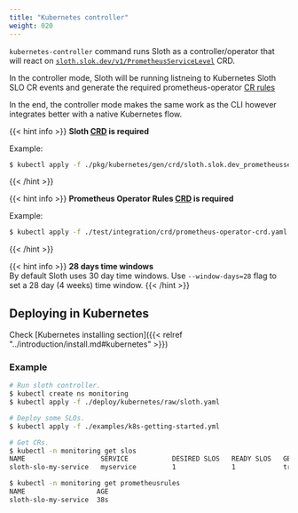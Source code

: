 ```yaml
---
title: "Kubernetes controller"
weight: 020
---
```


`kubernetes-controller` command runs Sloth as a controller/operator that will react on [`sloth.slok.dev/v1/PrometheusServiceLevel`][sloth-crd] CRD.

In the controller mode, Sloth will be running listneing to Kubernetes Sloth SLO CR events and generate the required prometheus-operator [CR rules][prom-op-rules]

In the end, the controller mode makes the same work as the CLI however integrates better with a native Kubernetes flow.

{{< hint info >}}
**Sloth [CRD](https://raw.githubusercontent.com/slok/sloth/main/pkg/kubernetes/gen/crd/sloth.slok.dev_prometheusservicelevels.yaml) is required**

Example:

```bash
$ kubectl apply -f ./pkg/kubernetes/gen/crd/sloth.slok.dev_prometheusservicelevels.yaml
```

{{< /hint >}}

{{< hint info >}}
**Prometheus Operator Rules [CRD](https://github.com/prometheus-operator/kube-prometheus/blob/main/manifests/setup/prometheus-operator-0prometheusruleCustomResourceDefinition.yaml) is required**

Example:

```bash
$ kubectl apply -f ./test/integration/crd/prometheus-operator-crd.yaml
```

{{< /hint >}}

{{< hint info >}}
**28 days time windows**\
By default Sloth uses 30 day time windows. Use `--window-days=28` flag to set a 28 day (4 weeks) time window.
{{< /hint >}}

## Deploying in Kubernetes

Check [Kubernetes installing section]({{< relref "../introduction/install.md#kubernetes" >}})

### Example

```bash
# Run sloth controller.
$ kubectl create ns monitoring
$ kubectl apply -f ./deploy/kubernetes/raw/sloth.yaml

# Deploy some SLOs.
$ kubectl apply -f ./examples/k8s-getting-started.yml

# Get CRs.
$ kubectl -n monitoring get slos
NAME                   SERVICE           DESIRED SLOS   READY SLOS   GEN OK   GEN AGE   AGE
sloth-slo-my-service   myservice         1              1            true     27s       27s

$ kubectl -n monitoring get prometheusrules
NAME                  AGE
sloth-slo-my-service  38s
```

[sloth-crd]: https://raw.githubusercontent.com/slok/sloth/main/pkg/kubernetes/gen/crd/sloth.slok.dev_prometheusservicelevels.yaml
[prom-op-rules]: https://github.com/prometheus-operator/kube-prometheus/blob/main/manifests/setup/prometheus-operator-0prometheusruleCustomResourceDefinition.yaml
